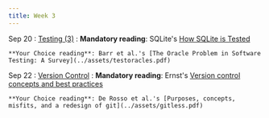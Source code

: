 ```yaml
---
title: Week 3
---
```


Sep 20
: [Testing (3)](../assets/lecture-05-testing3.pdf)
  : **Mandatory reading**: SQLite's [How SQLite is Tested](https://www.sqlite.org/testing.html)

    **Your Choice reading**: Barr et al.'s [The Oracle Problem in Software Testing: A Survey](../assets/testoracles.pdf)

Sep 22
: [Version Control](../assets/lecture-06-version-control.pdf)
  : **Mandatory reading**: Ernst's [Version control concepts and best practices](https://homes.cs.washington.edu/~mernst/advice/version-control.html)
  
    **Your Choice reading**: De Rosso et al.'s [Purposes, concepts, misfits, and a redesign of git](../assets/gitless.pdf)

